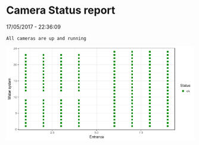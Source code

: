 Camera Status report
================
17/05/2017 - 22:36:09

    All cameras are up and running

![](camreport_files/figure-markdown_github/unnamed-chunk-2-1.png)
